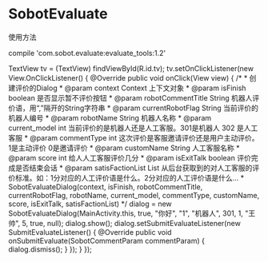 # SobotEvaluate
使用方法

compile 'com.sobot.evaluate:evaluate_tools:1.2'

TextView tv = (TextView) findViewById(R.id.tv);
tv.setOnClickListener(new View.OnClickListener() {
    @Override
    public void onClick(View view) {
        /*
         * 创建评价的Dialog
         * @param context       Context     上下文对象
         * @param isFinish      boolean     是否显示暂不评价按钮
         * @param robotCommentTitle     String      机器人评价语，用“,”隔开的String字符串
         * @param currentRobotFlag      String      当前评价的机器人编号
         * @param robotName     String      机器人名称
         * @param current_model     int     当前评价的是机器人还是人工客服。301是机器人  302  是人工客服
         * @param commentType       int     这次评价是客服邀请评价还是用户主动评价。1是主动评价  0是邀请评价
         * @param customName        String      人工客服名称
         * @param score     int     给人人工客服评价几分
         * @param isExitTalk    boolean     评价完成是否结束会话
         * @param satisFactionList      List<SatisfactionSetBase>       从后台获取到的对人工客服的评价标准。如：1分对应的人工评价语是什么。2分对应的人工评价语是什么...
         * SobotEvaluateDialog(context, isFinish, robotCommentTitle, currentRobotFlag, robotName, current_model, commentType, customName, score, isExitTalk, satisFactionList)
         */
        dialog = new SobotEvaluateDialog(MainActivity.this, true, "你好", "1", "机器人", 301, 1, "王帅", 5, true, null);
        dialog.show();
        dialog.setSubmitEvaluateListener(new SubmitEvaluateListener() {
            @Override
            public void onSubmitEvaluate(SobotCommentParam commentParam) {
                dialog.dismiss();
            }
        });
    }
});
